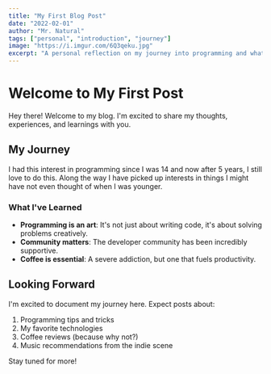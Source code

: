 ```yaml
---
title: "My First Blog Post"
date: "2022-02-01"
author: "Mr. Natural"
tags: ["personal", "introduction", "journey"]
image: "https://i.imgur.com/6Q3qeku.jpg"
excerpt: "A personal reflection on my journey into programming and what drives my passion for code."
---
```


# Welcome to My First Post

Hey there! Welcome to my blog. I'm excited to share my thoughts, experiences, and learnings with you.

## My Journey

I had this interest in programming since I was 14 and now after 5 years, I still love to do this. Along the way I have picked up interests in things I might have not even thought of when I was younger.

### What I've Learned

- **Programming is an art**: It's not just about writing code, it's about solving problems creatively.
- **Community matters**: The developer community has been incredibly supportive.
- **Coffee is essential**: A severe addiction, but one that fuels productivity.

## Looking Forward

I'm excited to document my journey here. Expect posts about:

1. Programming tips and tricks
2. My favorite technologies
3. Coffee reviews (because why not?)
4. Music recommendations from the indie scene

Stay tuned for more!
